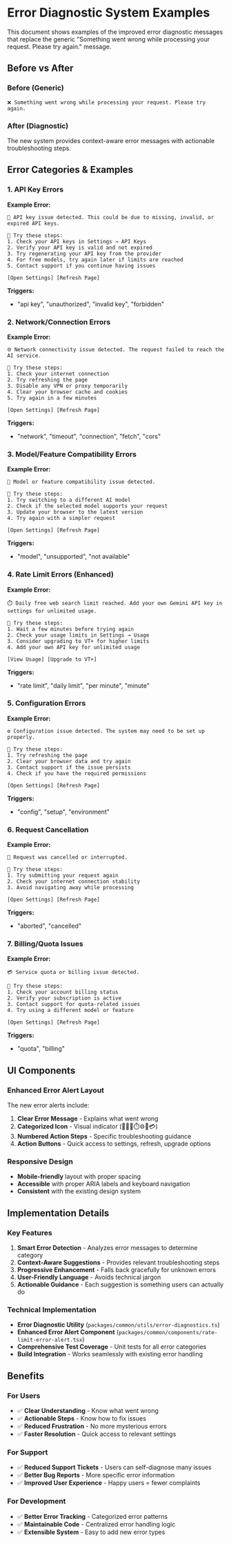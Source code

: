 # Error Diagnostic System Examples

This document shows examples of the improved error diagnostic messages that replace the generic "Something went wrong while processing your request. Please try again." message.

## Before vs After

### Before (Generic)
```
❌ Something went wrong while processing your request. Please try again.
```

### After (Diagnostic)
The new system provides context-aware error messages with actionable troubleshooting steps.

## Error Categories & Examples

### 1. API Key Errors

**Example Error:**
```
🔑 API key issue detected. This could be due to missing, invalid, or expired API keys.

🔧 Try these steps:
1. Check your API keys in Settings → API Keys
2. Verify your API key is valid and not expired
3. Try regenerating your API key from the provider
4. For free models, try again later if limits are reached
5. Contact support if you continue having issues

[Open Settings] [Refresh Page]
```

**Triggers:** 
- "api key", "unauthorized", "invalid key", "forbidden"

### 2. Network/Connection Errors

**Example Error:**
```
🌐 Network connectivity issue detected. The request failed to reach the AI service.

🔧 Try these steps:
1. Check your internet connection
2. Try refreshing the page
3. Disable any VPN or proxy temporarily
4. Clear your browser cache and cookies
5. Try again in a few minutes

[Open Settings] [Refresh Page]
```

**Triggers:**
- "network", "timeout", "connection", "fetch", "cors"

### 3. Model/Feature Compatibility Errors

**Example Error:**
```
🤖 Model or feature compatibility issue detected.

🔧 Try these steps:
1. Try switching to a different AI model
2. Check if the selected model supports your request
3. Update your browser to the latest version
4. Try again with a simpler request

[Open Settings] [Refresh Page]
```

**Triggers:**
- "model", "unsupported", "not available"

### 4. Rate Limit Errors (Enhanced)

**Example Error:**
```
⏱️ Daily free web search limit reached. Add your own Gemini API key in settings for unlimited usage.

🔧 Try these steps:
1. Wait a few minutes before trying again
2. Check your usage limits in Settings → Usage
3. Consider upgrading to VT+ for higher limits
4. Add your own API key for unlimited usage

[View Usage] [Upgrade to VT+]
```

**Triggers:**
- "rate limit", "daily limit", "per minute", "minute"

### 5. Configuration Errors

**Example Error:**
```
⚙️ Configuration issue detected. The system may need to be set up properly.

🔧 Try these steps:
1. Try refreshing the page
2. Clear your browser data and try again
3. Contact support if the issue persists
4. Check if you have the required permissions

[Open Settings] [Refresh Page]
```

**Triggers:**
- "config", "setup", "environment"

### 6. Request Cancellation

**Example Error:**
```
🚫 Request was cancelled or interrupted.

🔧 Try these steps:
1. Try submitting your request again
2. Check your internet connection stability
3. Avoid navigating away while processing

[Open Settings] [Refresh Page]
```

**Triggers:**
- "aborted", "cancelled"

### 7. Billing/Quota Issues

**Example Error:**
```
💳 Service quota or billing issue detected.

🔧 Try these steps:
1. Check your account billing status
2. Verify your subscription is active
3. Contact support for quota-related issues
4. Try using a different model or feature

[Open Settings] [Refresh Page]
```

**Triggers:**
- "quota", "billing"

## UI Components

### Enhanced Error Alert Layout

The new error alerts include:

1. **Clear Error Message** - Explains what went wrong
2. **Categorized Icon** - Visual indicator (🔑🌐🤖⏱️⚙️🚫💳)
3. **Numbered Action Steps** - Specific troubleshooting guidance
4. **Action Buttons** - Quick access to settings, refresh, upgrade options

### Responsive Design

- **Mobile-friendly** layout with proper spacing
- **Accessible** with proper ARIA labels and keyboard navigation
- **Consistent** with the existing design system

## Implementation Details

### Key Features

1. **Smart Error Detection** - Analyzes error messages to determine category
2. **Context-Aware Suggestions** - Provides relevant troubleshooting steps
3. **Progressive Enhancement** - Falls back gracefully for unknown errors
4. **User-Friendly Language** - Avoids technical jargon
5. **Actionable Guidance** - Each suggestion is something users can actually do

### Technical Implementation

- **Error Diagnostic Utility** (`packages/common/utils/error-diagnostics.ts`)
- **Enhanced Error Alert Component** (`packages/common/components/rate-limit-error-alert.tsx`)
- **Comprehensive Test Coverage** - Unit tests for all error categories
- **Build Integration** - Works seamlessly with existing error handling

## Benefits

### For Users
- ✅ **Clear Understanding** - Know what went wrong
- ✅ **Actionable Steps** - Know how to fix issues
- ✅ **Reduced Frustration** - No more mysterious errors
- ✅ **Faster Resolution** - Quick access to relevant settings

### For Support
- ✅ **Reduced Support Tickets** - Users can self-diagnose many issues
- ✅ **Better Bug Reports** - More specific error information
- ✅ **Improved User Experience** - Happy users = fewer complaints

### For Development
- ✅ **Better Error Tracking** - Categorized error patterns
- ✅ **Maintainable Code** - Centralized error handling logic
- ✅ **Extensible System** - Easy to add new error types
